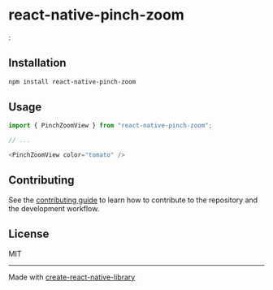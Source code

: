 # react-native-pinch-zoom

:

## Installation

```sh
npm install react-native-pinch-zoom
```

## Usage

```js
import { PinchZoomView } from "react-native-pinch-zoom";

// ...

<PinchZoomView color="tomato" />
```

## Contributing

See the [contributing guide](CONTRIBUTING.md) to learn how to contribute to the repository and the development workflow.

## License

MIT

---

Made with [create-react-native-library](https://github.com/callstack/react-native-builder-bob)
